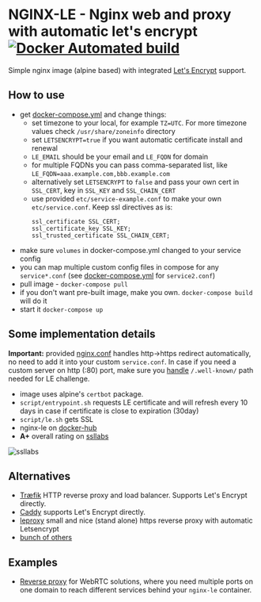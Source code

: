 # NGINX-LE - Nginx web and proxy with automatic let's encrypt [![Docker Automated build](https://img.shields.io/docker/automated/jrottenberg/ffmpeg.svg)](https://hub.docker.com/r/umputun/nginx-le/) 

Simple nginx image (alpine based) with integrated [Let's Encrypt](https://letsencrypt.org) support.

## How to use

- get [docker-compose.yml](https://github.com/umputun/nginx-le/blob/master/docker-compose.yml) and change things:
  - set timezone to your local, for example `TZ=UTC`. For more timezone values check `/usr/share/zoneinfo` directory
  - set `LETSENCRYPT=true` if you want automatic certificate install and renewal
  - `LE_EMAIL` should be your email and `LE_FQDN` for domain
  - for multiple FQDNs you can pass comma-separated list, like `LE_FQDN=aaa.example.com,bbb.example.com`
  - alternatively set `LETSENCRYPT` to `false` and pass your own cert in `SSL_CERT`, key in `SSL_KEY` and `SSL_CHAIN_CERT`
  - use provided `etc/service-example.conf` to make your own `etc/service.conf`. Keep ssl directives as is:
    ```nginx
    ssl_certificate SSL_CERT;
    ssl_certificate_key SSL_KEY;
    ssl_trusted_certificate SSL_CHAIN_CERT;
    ```
- make sure `volumes` in docker-compose.yml changed to your service config
- you can map multiple custom config files in compose for any `service*.conf` (see [docker-compose.yml](https://github.com/umputun/nginx-le/blob/master/docker-compose.yml) for `service2.conf`)
- pull image - `docker-compose pull`
- if you don't want pre-built image, make you own. `docker-compose build` will do it
- start it `docker-compose up`

## Some implementation details

**Important:** provided [nginx.conf](https://github.com/umputun/nginx-le/blob/master/conf/nginx.conf) handles 
http->https redirect automatically, no need to add it into your custom `service.conf`. In case if you need a custom server on
http (:80) port, make sure you [handle](https://github.com/umputun/nginx-le/blob/master/conf/nginx.conf#L62) `/.well-known/` 
path needed for LE challenge.  

- image uses alpine's `certbot` package.
- `script/entrypoint.sh` requests LE certificate and will refresh every 10 days in case if certificate is close to expiration (30day)
- `script/le.sh` gets SSL
- nginx-le on [docker-hub](https://hub.docker.com/r/umputun/nginx-le/)
- **A+** overall rating on [ssllabs](https://www.ssllabs.com/ssltest/index.html)

![ssllabs](https://github.com/umputun/nginx-le/blob/master/rating.png)

## Alternatives

- [Træfik](https://traefik.io) HTTP reverse proxy and load balancer. Supports Let's Encrypt directly.
- [Caddy](https://caddyserver.com) supports Let's Encrypt directly.
- [leproxy](https://github.com/artyom/leproxy) small and nice (stand alone) https reverse proxy with automatic Letsencrypt
- [bunch of others](https://github.com/search?utf8=✓&q=nginx+lets+encrypt)

## Examples

- [Reverse proxy](https://github.com/umputun/nginx-le/tree/master/example/webrtc) for WebRTC solutions, where you need multiple ports on one domain to reach different services behind your `nginx-le` container.
